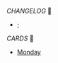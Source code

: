 *CHANGELOG* :memo:
* ;

*CARDS* :book:
* [Monday](https://valordistributions.monday.com/boards/974920863/pulses/)
